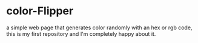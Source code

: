 # color-Flipper
a simple web page that generates color randomly with an hex or rgb code,
this is my first repository and I'm completely happy about it.
